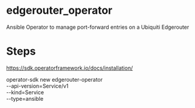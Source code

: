 # edgerouter_operator
Ansible Operator to manage port-forward entries on a Ubiquiti Edgerouter

# Steps
https://sdk.operatorframework.io/docs/installation/


operator-sdk new edgerouter-operator \
    --api-version=Service/v1 \
    --kind=Service \
    --type=ansible
